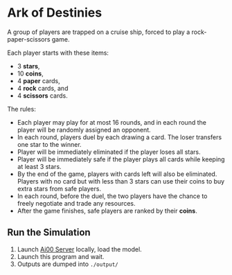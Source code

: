 # Ark of Destinies

A group of players are trapped on a cruise ship, forced to play a rock-paper-scissors game.

Each player starts with these items:

- 3 **stars**,
- 10 **coins**,
- 4 **paper** cards,
- 4 **rock** cards, and
- 4 **scissors** cards.

The rules:

- Each player may play for at most 16 rounds, and in each round the player will be randomly assigned an opponent.
- In each round, players duel by each drawing a card. The loser transfers one star to the winner.
- Player will be immediately eliminated if the player loses all stars.
- Player will be immediately safe if the player plays all cards while keeping at least 3 stars.
- By the end of the game, players with cards left will also be eliminated. Players with no card but with less than 3 stars can use their coins to buy extra stars from safe players.
- In each round, before the duel, the two players have the chance to freely negotiate and trade any resources.
- After the game finishes, safe players are ranked by their **coins**.

## Run the Simulation

1. Launch [Ai00 Server](https://github.com/Ai00-X/ai00_server) locally, load the model.
2. Launch this program and wait.
3. Outputs are dumped into `./output/`
